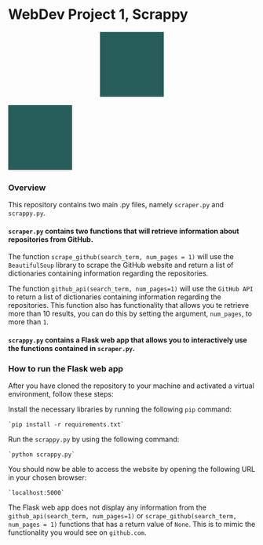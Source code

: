 # WebDev Project 1, Scrappy

<p align="center">
  <img src="readme_images/test.png" />
</p>

![Optional Text](readme_images/test.png)

### Overview

This repository contains two main .py files, namely `scraper.py` and `scrappy.py`.

#### `scraper.py` contains two functions that will retrieve information about repositories from GitHub. 

The function `scrape_github(search_term, num_pages = 1)` will use the `BeautifulSoup` library to scrape the GitHub website and return a list of     dictionaries containing information regarding the repositories.

The function `github_api(search_term, num_pages=1)` will use the `GitHub API` to return a list of dictionaries containing information regarding the repositories. This function also has functionality that allows you te retrieve more than 10 results, you can do this by setting the argument, `num_pages`, to more than `1`.

#### `scrappy.py` contains a Flask web app that allows you to interactively use the functions contained in `scraper.py`.

### How to run the Flask web app

After you have cloned the repository to your machine and activated a virtual environment, follow these steps:

Install the necessary libraries by running the following `pip` command:

    `pip install -r requirements.txt`

Run the `scrappy.py` by using the following command:

    `python scrappy.py`

You should now be able to access the website by opening the following URL in your chosen browser:

    `localhost:5000`

The Flask web app does not display any information from the `github_api(search_term, num_pages=1)` or `scrape_github(search_term, num_pages = 1)` functions that has a return value of `None`. This is to mimic the functionality you would see on `github.com`.